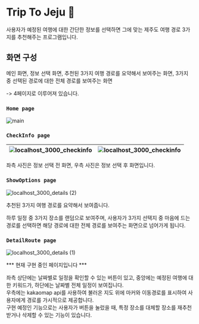 # Trip To Jeju 🍊

사용자가 예정된 여행에 대한 간단한 정보를 선택하면 그에 맞는 제주도 여행 경로 3가지를 추천해주는 프로그램입니다.

## 화면 구성

메인 화면, 정보 선택 화면, 추천된 3가지 여행 경로를 요약해서 보여주는 화면, 3가지 중 선택된 경로에 대한 전체 경로를 보여주는 화면
<br/>

-> 4페이지로 이루어져 있습니다.

### `Home page`

![main](https://github.com/2oo1s/Capstone-TripToJeju-Frontend/assets/90839206/ded27dd5-0c89-43a8-8b09-e7ca71736d87)

### `CheckInfo page`

![localhost_3000_checkinfo](https://github.com/2oo1s/Capstone-TripToJeju-Frontend/assets/90839206/01265152-2756-4f05-a301-50d09e65bb49)|![localhost_3000_checkinfo](https://github.com/2oo1s/Capstone-TripToJeju-Frontend/assets/90839206/00f4201c-c984-4b0b-909f-4975f35cb8bd)
--- | --- | 

좌측 사진은 정보 선택 전 화면, 우측 사진은 정보 선택 후 화면입니다.

### `ShowOptions page`

![localhost_3000_details (2)](https://github.com/2oo1s/Capstone-TripToJeju-Frontend/assets/90839206/e66d8ad0-857f-41a3-81b8-164c56469aba)

추천된 3가지 여행 경로를 요약해서 보여줍니다.
<br/>

하루 일정 중 3가지 장소를 랜덤으로 보여주며, 사용자가 3가지 선택지 중 마음에 드는 경로를 선택하면 해당 경로에 대한 전체 경로를 보여주는 화면으로 넘어가게 됩니다.

### `DetailRoute page`

![localhost_3000_details (1)](https://github.com/2oo1s/Capstone-TripToJeju-Frontend/assets/90839206/c465ebbd-e5c5-42f8-a897-f43296eaa1e9)

*** 현재 구현 중인 페이지입니다 ***
<br/>

좌측 상단에는 날짜별로 일정을 확인할 수 있는 버튼이 있고, 중앙에는 예정된 여행에 대한 키워드가, 하단에는 날짜별 전체 일정이 보여집니다.
<br/>
우측에는 kakaomap api를 사용하여 불러온 지도 위에 마커와 이동경로를 표시하여 사용자에게 경로를 가시적으로 제공합니다.
<br/>
구현 예정인 기능으로는 사용자가 버튼을 눌렀을 때, 특정 장소를 대체할 장소를 재추천 받거나 삭제할 수 있는 기능이 있습니다.
